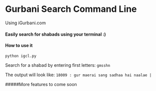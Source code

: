 Gurbani Search Command Line
===========================================
Using iGurbani.com
#### Easily search for shabads using your terminal :)

#### How to use it
`python igcl.py`

Search for a shabad by entering first letters:
`gmsshn`

The output will look like:
`18009 : gur maerai sang sadhaa hai naalae |`

#####More features to come soon

